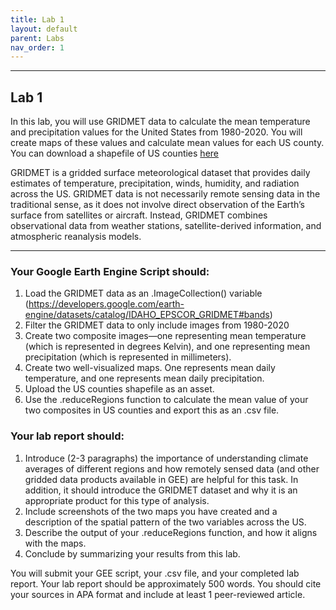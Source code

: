 ```yaml
---
title: Lab 1
layout: default
parent: Labs
nav_order: 1
---
```


<style>
div.blue { background-color:#e0f0ff; padding: 10px 10px 3px 10px;}
</style>

------------------------------------------------------------------------
## Lab 1

In this lab, you will use GRIDMET data to calculate the mean temperature and precipitation values for the United States from 1980-2020. You will create maps of these values and calculate mean values for each US county. You can download a shapefile of US counties [here](https://drive.google.com/uc?export=download&id=1NUDtSHKRC9Lmgm9vx8wAtDRIIUA4ElGn)

GRIDMET is a gridded surface meteorological dataset that provides daily estimates of temperature, precipitation, winds, humidity, and radiation across the US. GRIDMET data is not necessarily remote sensing data in the traditional sense, as it does not involve direct observation of the Earth’s surface from satellites or aircraft. Instead, GRIDMET combines observational data from weather stations, satellite-derived information, and atmospheric reanalysis models.

------------------------------------------------------------------------
### Your Google Earth Engine Script should:
1.	Load the GRIDMET data as an .ImageCollection() variable (https://developers.google.com/earth-engine/datasets/catalog/IDAHO_EPSCOR_GRIDMET#bands)
2.	Filter the GRIDMET data to only include images from 1980-2020
3.	Create two composite images—one representing mean temperature (which is represented in degrees Kelvin), and one representing mean precipitation (which is represented in millimeters).
4.	Create two well-visualized maps. One represents mean daily temperature, and one represents mean daily precipitation.
5.	Upload the US counties shapefile as an asset. 
6.	Use the .reduceRegions function to calculate the mean value of your two composites in US counties and export this as an .csv file. 


### Your lab report should:
1.	Introduce (2-3 paragraphs) the importance of understanding climate averages of different regions and how remotely sensed data (and other gridded data products available in GEE) are helpful for this task.  In addition, it should introduce the GRIDMET dataset and why it is an appropriate product for this type of analysis. 
2.	Include screenshots of the two maps you have created and a description of the spatial pattern of the two variables across the US. 
3.	Describe the output of your .reduceRegions function, and how it aligns with the maps.
4.	Conclude by summarizing your results from this lab. 


You will submit your GEE script, your .csv file, and your completed lab report. Your lab report should be approximately 500 words. 
You should cite your sources in APA format and include at least 1 peer-reviewed article. 

